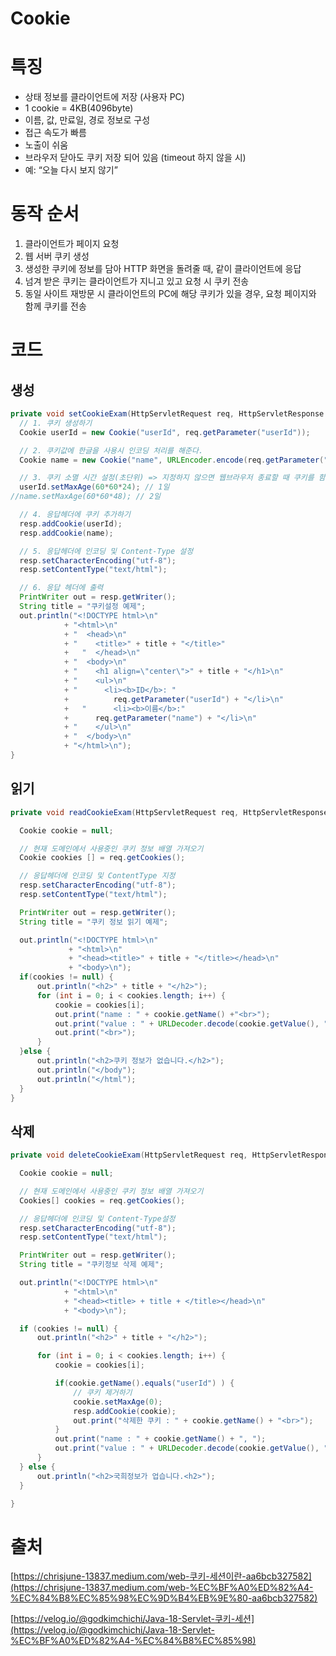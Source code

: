 # Cookie

# 특징

- 상태 정보를 클라이언트에 저장 (사용자 PC)
- 1 cookie = 4KB(4096byte)
- 이름, 값, 만료일, 경로 정보로 구성
- 접근 속도가 빠름
- 노출이 쉬움
- 브라우저 닫아도 쿠키 저장 되어 있음 (timeout 하지 않을 시)
- 예: “오늘 다시 보지 않기”

# 동작 순서

1. 클라이언트가 페이지 요청
2. 웹 서버 쿠키 생성
3. 생성한 쿠키에 정보를 담아 HTTP 화면을 돌려줄 때, 같이 클라이언트에 응답
4. 넘겨 받은 쿠키는 클라이언트가 지니고 있고 요청 시 쿠키 전송
5. 동일 사이트 재방문 시 클라이언트의 PC에 해당 쿠키가 있을 경우, 요청 페이지와 함께 쿠키를 전송

# 코드

## 생성

```java
private void setCookieExam(HttpServletRequest req, HttpServletResponse resp) throws IOException {
  // 1. 쿠키 생성하기
  Cookie userId = new Cookie("userId", req.getParameter("userId"));

  // 2. 쿠키값에 한글을 사용시 인코딩 처리를 해준다.
  Cookie name = new Cookie("name", URLEncoder.encode(req.getParameter("name"), "utf-8"));

  // 3. 쿠키 소멸 시간 설정(초단위) => 지정하지 않으면 웹브라우저 종료할 때 쿠키를 함께 삭제
  userId.setMaxAge(60*60*24); // 1일
//name.setMaxAge(60*60*48); // 2일

  // 4. 응답헤더에 쿠키 추가하기
  resp.addCookie(userId);
  resp.addCookie(name);

  // 5. 응답헤더에 인코딩 및 Content-Type 설정
  resp.setCharacterEncoding("utf-8");
  resp.setContentType("text/html");

  // 6. 응답 헤더에 출력
  PrintWriter out = resp.getWriter();
  String title = "쿠키설정 예제";
  out.println("<!DOCTYPE html>\n"
            + "<html>\n"
            + "  <head>\n"
            + "    <title>" + title + "</title>"
            +	"  </head>\n"
            + "  <body>\n"
            + "    <h1 align=\"center\">" + title + "</h1>\n"
            + "    <ul>\n"
            + "      <li><b>ID</b>: "
            +		   req.getParameter("userId") + "</li>\n"
            +	"	   <li><b>이름</b>:"
            + 	   req.getParameter("name") + "</li>\n"
            + "    </ul>\n"
            + "  </body>\n"
            + "</html>\n");
}
```

## 읽기

```java
private void readCookieExam(HttpServletRequest req, HttpServletResponse resp) throws IOException {

  Cookie cookie = null;

  // 현재 도메인에서 사용중인 쿠키 정보 배열 가져오기
  Cookie cookies [] = req.getCookies();

  // 응답헤더에 인코딩 및 ContentType 지정
  resp.setCharacterEncoding("utf-8");
  resp.setContentType("text/html");

  PrintWriter out = resp.getWriter();
  String title = "쿠키 정보 읽기 예제";

  out.println("<!DOCTYPE html>\n"
             + "<html>\n"
             + "<head><title>" + title + "</title></head>\n"
             + "<body>\n");
  if(cookies != null) {
      out.println("<h2>" + title + "</h2>");
      for (int i = 0; i < cookies.length; i++) {
          cookie = cookies[i];
          out.print("name : " + cookie.getName() +"<br>");
          out.print("value : " + URLDecoder.decode(cookie.getValue(), "utf-8") +"<br>");
          out.print("<br>");
      }
  }else {
      out.println("<h2>쿠키 정보가 없습니다.</h2>");
      out.println("</body");
      out.println("</html");
  }
}
```

## 삭제

```java
private void deleteCookieExam(HttpServletRequest req, HttpServletResponse resp) thrwos IOException {

  Cookie cookie = null;

  // 현재 도메인에서 사용중인 쿠키 정보 배열 가져오기
  Cookies[] cookies = req.getCookies();

  // 응답헤더에 인코딩 및 Content-Type설정
  resp.setCharacterEncoding("utf-8");
  resp.setContentType("text/html");

  PrintWriter out = resp.getWriter();
  String title = "쿠키정보 삭제 예제";

  out.println("<!DOCTYPE html>\n"
            + "<html>\n"
            + "<head><title> + title + </title></head>\n"
            + "<body>\n");

  if (cookies != null) {
      out.println("<h2>" + title + "</h2>");

      for (int i = 0; i < cookies.length; i++) {
          cookie = cookies[i];

          if(cookie.getName().equals("userId") ) {
              // 쿠키 제거하기
              cookie.setMaxAge(0);
              resp.addCookie(cookie);
              out.print("삭제한 쿠키 : " + cookie.getName() + "<br>");
          }
          out.print("name : " + cookie.getName() + ", ");
          out.print("value : " + URLDecoder.decode(cookie.getValue(), "UTF-8"));
      }
  } else {
      out.println("<h2>국희정보가 업습니다.<h2>");
  }

}
```

# 출처

[https://chrisjune-13837.medium.com/web-쿠키-세션이란-aa6bcb327582](https://chrisjune-13837.medium.com/web-%EC%BF%A0%ED%82%A4-%EC%84%B8%EC%85%98%EC%9D%B4%EB%9E%80-aa6bcb327582)

[https://velog.io/@godkimchichi/Java-18-Servlet-쿠키-세션](https://velog.io/@godkimchichi/Java-18-Servlet-%EC%BF%A0%ED%82%A4-%EC%84%B8%EC%85%98)